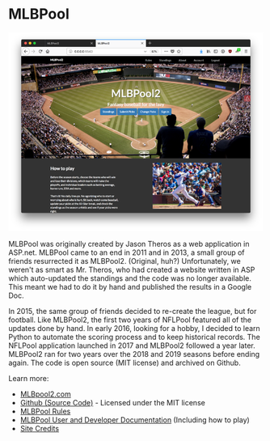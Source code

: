 # MLBPool

![MLBPool2](mlbpool2.png)

MLBPool was originally created by Jason Theros as a web application in ASP.net. MLBPool came to an end in 2011 and in
2013, a small group of friends resurrected it as MLBPool2. (Original, huh?) Unfortunately, we weren't as smart
as Mr. Theros, who had created a website written in ASP which auto-updated the standings and the code was no
longer available. This meant we had to do it by hand and published the results in a Google Doc.

In 2015, the same group of friends decided to re-create the league, but for football. Like MLBPool2, the first
two years of NFLPool featured all of the updates done by hand. In early 2016, looking for a hobby, I decided to
learn Python to automate the scoring process and to keep historical records. The NFLPool application
launched in 2017 and MLBPool2 followed a year later. MLBPool2 ran for two years over the 2018 and 2019 seasons before
ending again.  The code is open source (MIT license) and archived on Github.

Learn more:

* [MLBpool2.com](https://mlbpool2.com)
* [Github (Source Code)](https://github.com/prcutler/mlbpool2) - Licensed under the MIT license
* [MLBPool Rules](https://mlbpool2.com/home/rules)
* [MLBPool User and Developer Documentation](http://mlbpool2.readthedocs.io/en/latest/) (Including how to play)
* [Site Credits](https://mlbpool2.com/home/credits)
